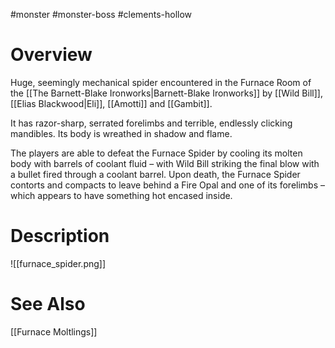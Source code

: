 #monster #monster-boss #clements-hollow 

# Overview

Huge, seemingly mechanical spider encountered in the Furnace Room of the [[The Barnett-Blake Ironworks|Barnett-Blake Ironworks]] by [[Wild Bill]], [[Elias Blackwood|Eli]], [[Amotti]] and [[Gambit]].

It has razor-sharp, serrated forelimbs and terrible, endlessly clicking mandibles. Its body is wreathed in shadow and flame. 

The players are able to defeat the Furnace Spider by cooling its molten body with barrels of coolant fluid – with Wild Bill striking the final blow with a bullet fired through a coolant barrel. Upon death, the Furnace Spider contorts and compacts to leave behind a Fire Opal and one of its forelimbs – which appears to have something hot encased inside.

# Description

![[furnace_spider.png]]

# See Also

[[Furnace Moltlings]]
